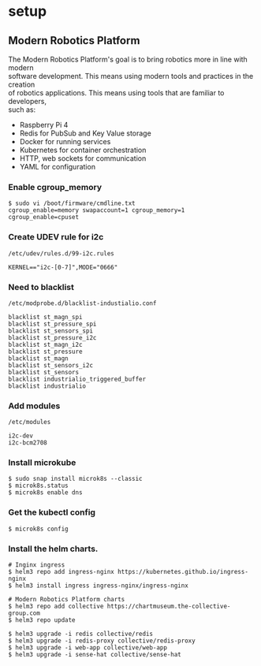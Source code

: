 # setup

## Modern Robotics Platform 
The Modern Robotics Platform's goal is to bring robotics more in line with modern  
software development. This means using modern tools and practices in the creation  
of robotics applications. This means using tools that are familiar to developers,  
such as:  
- Raspberry Pi 4
- Redis for PubSub and Key Value storage  
- Docker for running services  
- Kubernetes for container orchestration  
- HTTP, web sockets for communication
- YAML for configuration


### Enable cgroup_memory
```
$ sudo vi /boot/firmware/cmdline.txt
cgroup_enable=memory swapaccount=1 cgroup_memory=1 cgroup_enable=cpuset
```

### Create UDEV rule for i2c
`/etc/udev/rules.d/99-i2c.rules`
```
KERNEL=="i2c-[0-7]",MODE="0666"
```

### Need to blacklist 
`/etc/modprobe.d/blacklist-industialio.conf`
```
blacklist st_magn_spi
blacklist st_pressure_spi
blacklist st_sensors_spi
blacklist st_pressure_i2c
blacklist st_magn_i2c
blacklist st_pressure
blacklist st_magn
blacklist st_sensors_i2c
blacklist st_sensors
blacklist industrialio_triggered_buffer
blacklist industrialio
```

### Add modules 
`/etc/modules`  
```
i2c-dev  
i2c-bcm2708  
```

### Install microkube
```
$ sudo snap install microk8s --classic
$ microk8s.status
$ microk8s enable dns
```

### Get the kubectl config
```
$ microk8s config
```

### Install the helm charts. 
```
# Inginx ingress
$ helm3 repo add ingress-nginx https://kubernetes.github.io/ingress-nginx
$ helm3 install ingress ingress-nginx/ingress-nginx

# Modern Robotics Platform charts
$ helm3 repo add collective https://chartmuseum.the-collective-group.com
$ helm3 repo update

$ helm3 upgrade -i redis collective/redis
$ helm3 upgrade -i redis-proxy collective/redis-proxy
$ helm3 upgrade -i web-app collective/web-app
$ helm3 upgrade -i sense-hat collective/sense-hat
```
